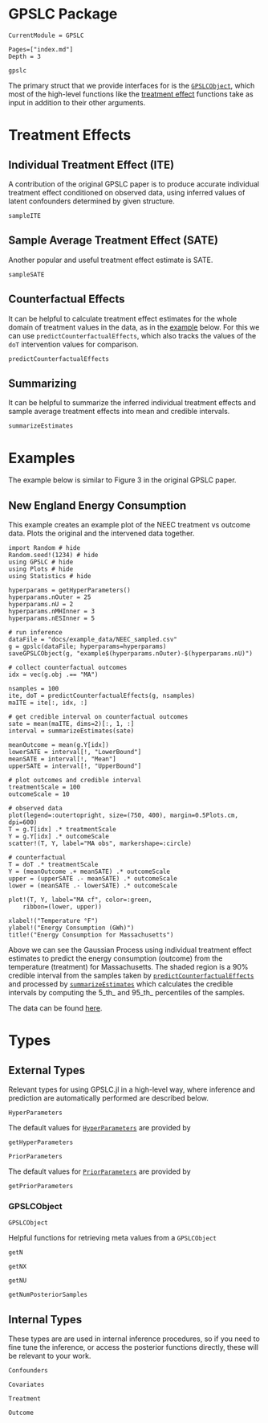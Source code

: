 # GPSLC Package

```@meta
CurrentModule = GPSLC
```

```@contents
Pages=["index.md"]
Depth = 3
```

```@docs
gpslc
```

The primary struct that we provide interfaces for is the
[`GPSLCObject`](@ref), which most of the high-level functions like the 
[treatment effect](#treatment-effects) functions take as input 
in addition to their other arguments.

# Treatment Effects

## Individual Treatment Effect (ITE)

A contribution of the original GPSLC paper is to produce accurate individual treatment effect conditioned on observed data, using inferred values of latent confounders determined by given structure.

```@docs
sampleITE
```

## Sample Average Treatment Effect (SATE)

Another popular and useful treatment effect estimate is SATE.

```@docs
sampleSATE
```

## Counterfactual Effects

It can be helpful to calculate treatment effect estimates for the whole
domain of treatment values in the data, as in the [example](#examples)
below. For this we can use `predictCounterfactualEffects`, which also
tracks the values of the `doT` intervention values for comparison.

```@docs
predictCounterfactualEffects
```

## Summarizing

It can be helpful to summarize the inferred individual treatment effects
and sample average treatment effects
into mean and credible intervals.

```@docs
summarizeEstimates
```

# Examples

The example below is similar to Figure 3 in the original GPSLC paper. 

## New England Energy Consumption

This example creates an example plot of the NEEC treatment vs outcome data. Plots the original and the intervened data together.

```@example
import Random # hide
Random.seed!(1234) # hide
using GPSLC # hide
using Plots # hide
using Statistics # hide

hyperparams = getHyperParameters()
hyperparams.nOuter = 25
hyperparams.nU = 2
hyperparams.nMHInner = 3
hyperparams.nESInner = 5

# run inference
dataFile = "docs/example_data/NEEC_sampled.csv"
g = gpslc(dataFile; hyperparams=hyperparams)
saveGPSLCObject(g, "example$(hyperparams.nOuter)-$(hyperparams.nU)")

# collect counterfactual outcomes
idx = vec(g.obj .== "MA")

nsamples = 100
ite, doT = predictCounterfactualEffects(g, nsamples)
maITE = ite[:, idx, :]

# get credible interval on counterfactual outcomes
sate = mean(maITE, dims=2)[:, 1, :]
interval = summarizeEstimates(sate)

meanOutcome = mean(g.Y[idx])
lowerSATE = interval[!, "LowerBound"]
meanSATE = interval[!, "Mean"]
upperSATE = interval[!, "UpperBound"]

# plot outcomes and credible interval
treatmentScale = 100
outcomeScale = 10

# observed data
plot(legend=:outertopright, size=(750, 400), margin=0.5Plots.cm, dpi=600)
T = g.T[idx] .* treatmentScale
Y = g.Y[idx] .* outcomeScale
scatter!(T, Y, label="MA obs", markershape=:circle)

# counterfactual
T = doT .* treatmentScale
Y = (meanOutcome .+ meanSATE) .* outcomeScale
upper = (upperSATE .- meanSATE) .* outcomeScale
lower = (meanSATE .- lowerSATE) .* outcomeScale

plot!(T, Y, label="MA cf", color=:green,
    ribbon=(lower, upper))

xlabel!("Temperature °F")
ylabel!("Energy Consumption (GWh)")
title!("Energy Consumption for Massachusetts")
```

Above we can see the Gaussian Process using individual treatment effect
estimates to predict the energy consumption (outcome) from the temperature (treatment) for Massachusetts. The shaded region is a 90% credible interval from the samples taken by [`predictCounterfactualEffects`](@ref) and processed by [`summarizeEstimates`](@ref) which calculates the credible intervals by computing the 5_th_ and 95_th_ percentiles of the samples.

The data can be found [here](../example_data/NEEC_sampled.csv).

# Types

## External Types

Relevant types for using GPSLC.jl in a high-level way, where 
inference and prediction are automatically performed are described below.

```@docs
HyperParameters
```

The default values for [`HyperParameters`](@ref) are provided by

```@docs
getHyperParameters
```

```@docs
PriorParameters
```

The default values for [`PriorParameters`](@ref) are provided by

```@docs
getPriorParameters
```

### GPSLCObject

```@docs
GPSLCObject
```

Helpful functions for retrieving meta values from a `GPSLCObject`

```@docs
getN
```
```@docs
getNX
```
```@docs
getNU
```
```@docs
getNumPosteriorSamples
```

## Internal Types

These types are are used in internal inference procedures,
so if you need to fine tune the inference, or access the posterior functions directly,
these will be relevant to your work.

```@docs
Confounders
```

```@docs
Covariates
```

```@docs
Treatment
```

```@docs
Outcome
```